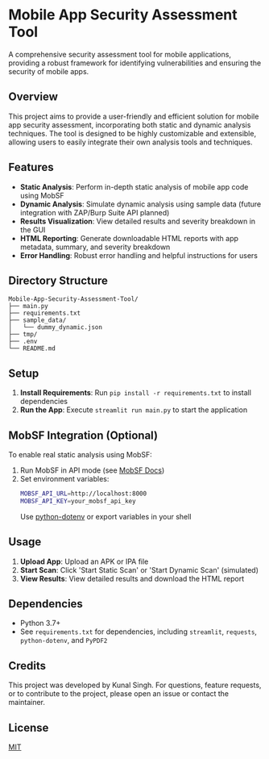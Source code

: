 # Mobile App Security Assessment Tool

A comprehensive security assessment tool for mobile applications, providing a robust framework for identifying vulnerabilities and ensuring the security of mobile apps.

## Overview

This project aims to provide a user-friendly and efficient solution for mobile app security assessment, incorporating both static and dynamic analysis techniques. The tool is designed to be highly customizable and extensible, allowing users to easily integrate their own analysis tools and techniques.

## Features

* **Static Analysis**: Perform in-depth static analysis of mobile app code using MobSF
* **Dynamic Analysis**: Simulate dynamic analysis using sample data (future integration with ZAP/Burp Suite API planned)
* **Results Visualization**: View detailed results and severity breakdown in the GUI
* **HTML Reporting**: Generate downloadable HTML reports with app metadata, summary, and severity breakdown
* **Error Handling**: Robust error handling and helpful instructions for users

## Directory Structure

```
Mobile-App-Security-Assessment-Tool/
├── main.py
├── requirements.txt
├── sample_data/
│   └── dummy_dynamic.json
├── tmp/
├── .env
└── README.md
```

## Setup

1. **Install Requirements**: Run `pip install -r requirements.txt` to install dependencies
2. **Run the App**: Execute `streamlit run main.py` to start the application

## MobSF Integration (Optional)

To enable real static analysis using MobSF:

1. Run MobSF in API mode (see [MobSF Docs](https://github.com/MobSF/Mobile-Security-Framework-MobSF))
2. Set environment variables:
   ```bash
   MOBSF_API_URL=http://localhost:8000
   MOBSF_API_KEY=your_mobsf_api_key
   ```
   Use [python-dotenv](https://pypi.org/project/python-dotenv/) or export variables in your shell

## Usage

1. **Upload App**: Upload an APK or IPA file
2. **Start Scan**: Click 'Start Static Scan' or 'Start Dynamic Scan' (simulated)
3. **View Results**: View detailed results and download the HTML report

## Dependencies

* Python 3.7+
* See `requirements.txt` for dependencies, including `streamlit`, `requests`, `python-dotenv`, and `PyPDF2`

## Credits

This project was developed by Kunal Singh. For questions, feature requests, or to contribute to the project, please open an issue or contact the maintainer.

## License

[MIT](LICENSE)
